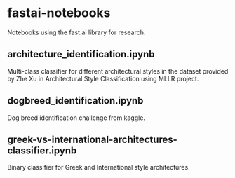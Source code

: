 # fastai-notebooks
Notebooks using the fast.ai library for research.

## architecture_identification.ipynb
Multi-class classifier for different architectural styles in the dataset provided by Zhe Xu in Architectural Style Classification using MLLR project.

## dogbreed_identification.ipynb
Dog breed identification challenge from kaggle.

## greek-vs-international-architectures-classifier.ipynb
Binary classifier for Greek and International style architectures.
